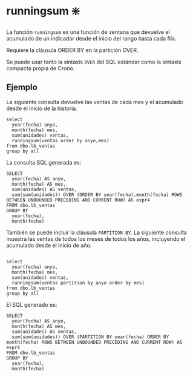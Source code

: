 ﻿---
SidebarGroup: "index-aggregation-functions"
Autogenerated: true
---

# runningsum ❇️

La función `runningsum` es una función de ventana que devuelve el acumulado de un indicador desde el inicio del rango hasta cada fila.

Requiere la cláusula ORDER BY en la partición OVER.

Se puede usar tanto la sintaxis `OVER` del SQL estándar como la sintaxis compacta propia de Crono.

## Ejemplo

La siguiente consulta devuelve las ventas de cada mes y el acumulado desde el inicio de la historia.

```
select 
  year(fecha) anyo,
  month(fecha) mes,
  sum(unidades) ventas,
  runningsum(ventas order by anyo,mes)
from dbo.lb_ventas
group by all
```

La consulta SQL generada es:

```
SELECT
  year(fecha) AS anyo,
  month(fecha) AS mes,
  sum(unidades) AS ventas,
  sum(sum(unidades)) OVER (ORDER BY year(fecha),month(fecha) ROWS BETWEEN UNBOUNDED PRECEDING AND CURRENT ROW) AS expr4
FROM dbo.lb_ventas
GROUP BY
  year(fecha),
  month(fecha)
```

También se puede incluir la cláusula `PARTITION BY`. La siguiente consulta muestra las ventas de todos los meses de todos los años, incluyendo el acumulado desde el inicio de año.


```

select 
  year(fecha) anyo,
  month(fecha) mes,
  sum(unidades) ventas,
  runningsum(ventas partition by anyo order by mes)
from dbo.lb_ventas
group by all
```

El SQL generado es:

```
SELECT
  year(fecha) AS anyo,
  month(fecha) AS mes,
  sum(unidades) AS ventas,
  sum(sum(unidades)) OVER (PARTITION BY year(fecha) ORDER BY month(fecha) ROWS BETWEEN UNBOUNDED PRECEDING AND CURRENT ROW) AS expr4
FROM dbo.lb_ventas
GROUP BY
  year(fecha),
  month(fecha)
```



